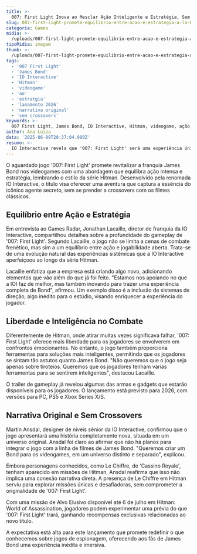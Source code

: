```yaml
---
title: >-
  007: First Light Inova ao Mesclar Ação Inteligente e Estratégia, Sem Crossovers
slug: 007-first-light-promete-equilibrio-entre-acao-e-estrategia-a-la-hitman-e-descarta-crossovers
categoria: Games
midia: >-
  /uploads/007-first-light-promete-equilibrio-entre-acao-e-estrategia-a-la-hitman-e-descarta-crossovers-thumb.webp
tipoMidia: imagem
thumb: >-
  /uploads/007-first-light-promete-equilibrio-entre-acao-e-estrategia-a-la-hitman-e-descarta-crossovers-thumb.webp
tags:
  - '007 First Light'
  - 'James Bond'
  - 'IO Interactive'
  - 'Hitman'
  - 'videogame'
  - 'ao'
  - 'estratgia'
  - 'lanamento 2026'
  - 'narrativa original'
  - 'sem crossovers'
keywords: >-
  007 First Light, James Bond, IO Interactive, Hitman, videogame, ação, estratégia, lançamento 2026, narrativa original, sem crossovers
author: Ana Luiza
data: '2025-06-09T20:37:04.000Z'
resumo: >-
  IO Interactive revela que '007: First Light' será uma experiência única de James Bond, combinando ação e estratégia inspirada em Hitman, mas sem crossovers com filmes. O jogo promete novidades em jogabilidade e narrativa original.
---
```


O aguardado jogo '007: First Light' promete revitalizar a franquia James Bond nos videogames com uma abordagem que equilibra ação intensa e estratégia, lembrando o estilo da série Hitman. Desenvolvido pela renomada IO Interactive, o título visa oferecer uma aventura que captura a essência do icônico agente secreto, sem se prender a crossovers com os filmes clássicos.

## Equilíbrio entre Ação e Estratégia

Em entrevista ao Games Radar, Jonathan Lacaille, diretor de franquia da IO Interactive, compartilhou detalhes sobre a profundidade do gameplay de '007: First Light'. Segundo Lacaille, o jogo não se limita a cenas de combate frenético, mas sim a um equilíbrio entre ação e jogabilidade aberta. Trata-se de uma evolução natural das experiências sistêmicas que a IO Interactive aperfeiçoou ao longo da série Hitman.

Lacaille enfatiza que a empresa está criando algo novo, adicionando elementos que vão além do que já foi feito. "Estamos nos apoiando no que a IOI faz de melhor, mas também inovando para trazer uma experiência completa de Bond", afirmou. Um exemplo disso é a inclusão de sistemas de direção, algo inédito para o estúdio, visando enriquecer a experiência do jogador.

## Liberdade e Inteligência no Combate

Diferentemente de Hitman, onde atirar muitas vezes significava falhar, '007: First Light' oferece mais liberdade para os jogadores se envolverem em confrontos emocionantes. No entanto, o jogo também proporciona ferramentas para soluções mais inteligentes, permitindo que os jogadores se sintam tão astutos quanto James Bond. "Não queremos que o jogo seja apenas sobre tiroteios. Queremos que os jogadores tenham várias ferramentas para se sentirem inteligentes", destacou Lacaille.

O trailer de gameplay já revelou algumas das armas e gadgets que estarão disponíveis para os jogadores. O lançamento está previsto para 2026, com versões para PC, PS5 e Xbox Series X/S.

## Narrativa Original e Sem Crossovers

Martin Ansdal, designer de níveis sênior da IO Interactive, confirmou que o jogo apresentará uma história completamente nova, situada em um universo original. Ansdal foi claro ao afirmar que não há planos para integrar o jogo com a linha de filmes de James Bond. "Queremos criar um Bond para os videogames, em um universo distinto e separado", explicou.

Embora personagens conhecidos, como Le Chiffre, de 'Cassino Royale', tenham aparecido em missões de Hitman, Ansdal reafirma que isso não implica uma conexão narrativa direta. A presença de Le Chiffre em Hitman serviu para explorar missões únicas e desafiadoras, sem comprometer a originalidade de '007: First Light'.

Com uma missão de Alvo Elusivo disponível até 6 de julho em Hitman: World of Assassination, jogadores podem experimentar uma prévia do que '007: First Light' trará, ganhando recompensas exclusivas relacionadas ao novo título.

A expectativa está alta para este lançamento que promete redefinir o que conhecemos sobre jogos de espionagem, oferecendo aos fãs de James Bond uma experiência inédita e imersiva.